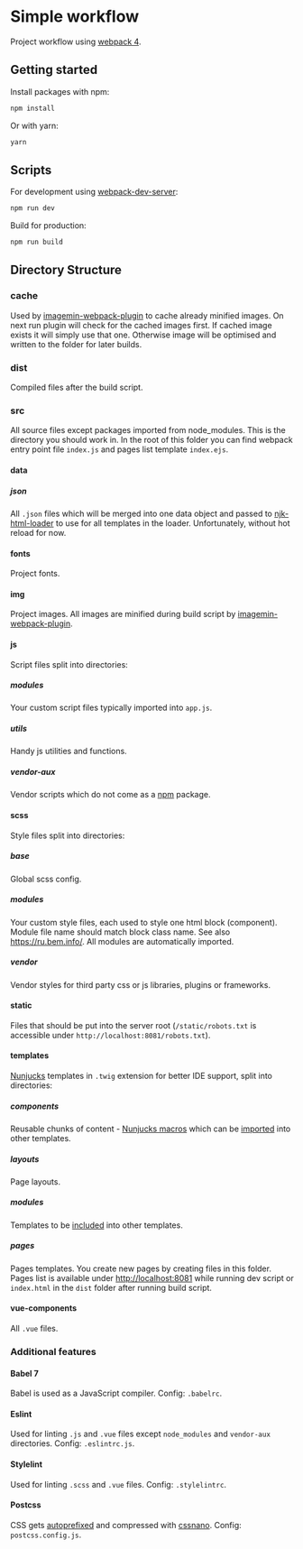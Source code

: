 # Simple workflow
Project workflow using [webpack 4](https://webpack.js.org/).

## Getting started
Install packages with npm:
```bash
npm install
```
Or with yarn:
```bash
yarn
```
## Scripts
For development using [webpack-dev-server](https://webpack.js.org/configuration/dev-server/):
```bash
npm run dev
```
Build for production:
```bash
npm run build
```
## Directory Structure
### cache
Used by [imagemin-webpack-plugin](https://github.com/Klathmon/imagemin-webpack-plugin) to cache already minified images. On next run plugin will check for the cached images first. If cached image exists it will simply use that one. Otherwise image will be optimised and written to the folder for later builds.
### dist
Compiled files after the build script.
### src
All source files except packages imported from node_modules. This is the directory you should work in. In the root of this folder you can find webpack entry point file `index.js` and pages list template `index.ejs`.
#### data
##### json
All `.json` files which will be merged into one data object and passed to [njk-html-loader](https://github.com/nameless19922/njk-html-loader) to use for all templates in the loader. Unfortunately, without hot reload for now.
#### fonts
Project fonts.
#### img
Project images. All images are minified during build script by [imagemin-webpack-plugin](https://github.com/Klathmon/imagemin-webpack-plugin).
#### js
Script files split into directories:
##### modules
Your custom script files typically imported into `app.js`.
##### utils
Handy js utilities and functions.
##### vendor-aux
Vendor scripts which do not come as a [npm](https://www.npmjs.com/) package.
#### scss
Style files split into directories:
##### base
Global scss config.
##### modules
Your custom style files, each used to style one html block (component). Module file name should match block class name. See also <https://ru.bem.info/>. All modules are automatically imported.
##### vendor
Vendor styles for third party css or js libraries, plugins or frameworks. 
#### static
Files that should be put into the server root (`/static/robots.txt` is accessible under `http://localhost:8081/robots.txt`).
#### templates
[Nunjucks](https://mozilla.github.io/nunjucks/) templates in `.twig` extension for better IDE support, split into directories:
##### components
Reusable chunks of content - [Nunjucks macros](https://mozilla.github.io/nunjucks/templating.html#macro) which can be [imported](https://mozilla.github.io/nunjucks/templating.html#import) into other templates.
##### layouts
Page layouts.
##### modules
Templates to be [included](https://mozilla.github.io/nunjucks/templating.html#include) into other templates.
##### pages
Pages templates. You create new pages by creating files in this folder. Pages list is available under <http://localhost:8081> while running dev script or `index.html` in the `dist` folder after running build script. 
#### vue-components
All `.vue` files.
### Additional features
#### Babel 7
Babel is used as a JavaScript compiler. Config: `.babelrc`.
#### Eslint
Used for linting `.js` and `.vue` files except `node_modules` and `vendor-aux` directories. Config: `.eslintrc.js`.
#### Stylelint
Used for linting `.scss` and `.vue` files. Config: `.stylelintrc`.
#### Postcss
CSS gets [autoprefixed](https://github.com/postcss/autoprefixer) and compressed with [cssnano](https://cssnano.co/). Config: `postcss.config.js`.
